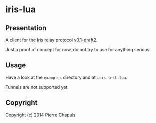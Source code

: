 # iris-lua

## Presentation

A client for the [Iris](http://iris.karalabe.com/) relay protocol
[v0.1-draft2](https://dl.dropboxusercontent.com/u/10435909/Iris/relay.pdf).

Just a proof of concept for now, do not try to use for anything serious.

## Usage

Have a look at the `examples` directory and at `iris.test.lua`.

Tunnels are not supported yet.

## Copyright

Copyright (c) 2014 Pierre Chapuis

